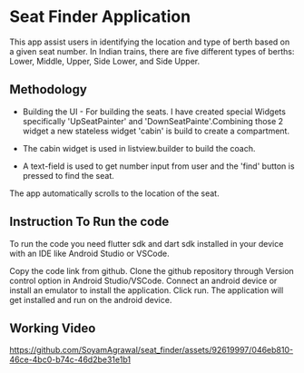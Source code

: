
# Seat Finder Application
This app assist users in identifying the location and type of berth based on a given seat number. In Indian trains, there are five different types of berths: Lower, Middle, Upper, Side Lower, and Side Upper.




## Methodology

* Building the UI - For building the seats. I have created special Widgets specifically 'UpSeatPainter' and 'DownSeatPainte'.Combining those 2 widget a new stateless widget 'cabin' is build to create a compartment.

* The cabin widget is used in listview.builder to build the coach.

* A text-field is used to get number input from user and the 'find' button is pressed to find the seat.

The app automatically scrolls to the location of the seat.
## Instruction To Run the code
To run the code you need flutter sdk and dart sdk installed in your device with an IDE like Android Studio or VSCode.

Copy the code link from github.
Clone the github repository through Version control option in Android Studio/VSCode.
Connect an android device or install an emulator to install the application.
Click run. The application will get installed and run on the android device.


## Working Video
https://github.com/SoyamAgrawal/seat_finder/assets/92619997/046eb810-46ce-4bc0-b74c-46d2be31e1b1

